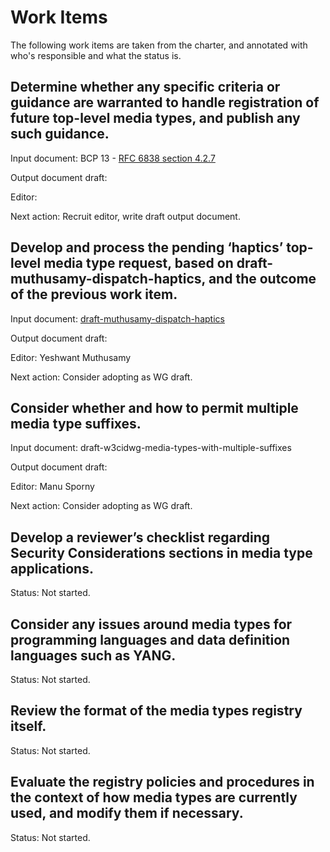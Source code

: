 # Work Items

The following work items are taken from the charter, and annotated with who's responsible and what the status is.

## Determine whether any specific criteria or guidance are warranted to handle registration of future top-level media types, and publish any such guidance.

Input document: BCP 13 - [RFC 6838 section 4.2.7](https://www.rfc-editor.org/rfc/rfc6838.html#section-4.2.7)

Output document draft:

Editor:

Next action: Recruit editor, write draft output document.

## Develop and process the pending ‘haptics’ top-level media type request, based on draft-muthusamy-dispatch-haptics, and the outcome of the previous work item.

Input document: [draft-muthusamy-dispatch-haptics](https://datatracker.ietf.org/doc/html/draft-muthusamy-dispatch-haptics-01)

Output document draft:

Editor: Yeshwant Muthusamy

Next action: Consider adopting as WG draft.

## Consider whether and how to permit multiple media type suffixes.

Input document: draft-w3cidwg-media-types-with-multiple-suffixes

Output document draft:

Editor: Manu Sporny

Next action: Consider adopting as WG draft.

## Develop a reviewer’s checklist regarding Security Considerations sections in media type applications.

Status: Not started.

## Consider any issues around media types for programming languages and data definition languages such as YANG.

Status: Not started.

## Review the format of the media types registry itself.

Status: Not started.

## Evaluate the registry policies and procedures in the context of how media types are currently used, and modify them if necessary.

Status: Not started.
